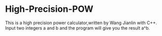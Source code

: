 # High-Precision-POW
This is a high precision power calculator,written by Wang Jianlin with C++.
Input two integers a and b and the program will give you the result a^b.
